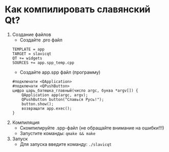 # Как компилировать славянский Qt?
1. Создание файлов
   - Создайте .pro файл
   ```
   TEMPLATE = app
   TARGET = slavicqt
   QT += widgets
   SOURCES += app.spp_temp.cpp
   ```
   - Создайте app.spp файл (программу)
   ```
   #подключати <QApplication>
   #подключати <QPushButton>
   цифра царь_батюшка_главный(число argc, буква *argv[]) {
       QApplication app(argc, argv);
       QPushButton button("Славься Русь!");
       button.show();
       возвращати app.exec();
   }
   ```
2. Компиляция
   - Скомпилируйте .spp-файл (не обращайте внимание на ошибки!!!)
   - Запустите команды: `qmake && make`
3. Запуск
   - Для запуска введите команду: `./slavicqt`
